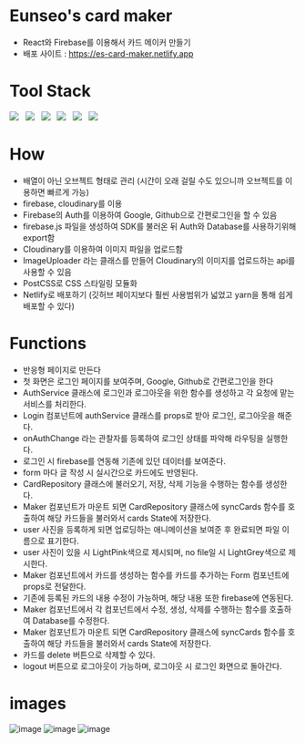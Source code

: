 # Eunseo's card maker
 
- React와 Firebase를 이용해서 카드 메이커 만들기<br>
- 배포 사이트 : https://es-card-maker.netlify.app

# Tool Stack
<p>
    <img src="https://img.shields.io/badge/React-61DAFB?style=flat&logo=React&logoColor=black"/>&nbsp;&nbsp;
    <img src="https://img.shields.io/badge/JavaScript-F7DF1E?style=flat&logo=JavaScript&logoColor=black"/>&nbsp;&nbsp;
    <img src="https://img.shields.io/badge/HTML-E34F26?style=flat&logo=HTML5&logoColor=white"/>&nbsp;&nbsp;
    <img src="https://img.shields.io/badge/PostCSS-DD3A0A?style=flat&logo=PostCSS&logoColor=white"/>&nbsp;&nbsp;
    <img src="https://img.shields.io/badge/Yarn-2C8EBB?style=flat&logo=Yarn&logoColor=white"/>&nbsp;&nbsp;
    <img src="https://img.shields.io/badge/Firebase-69e729?style=flat&logo=Firebase&logoColor=white"/>&nbsp;&nbsp;

# How
- 배열이 아닌 오브젝트 형태로 관리 (시간이 오래 걸릴 수도 있으니까 오브젝트를 이용하면 빠르게 가능)
- firebase, cloudinary를 이용
- Firebase의 Auth를 이용하여 Google, Github으로 간편로그인을 할 수 있음
- firebase.js 파일을 생성하여 SDK를 불러온 뒤 Auth와 Database를 사용하기위해 export함
- Cloudinary를 이용하여 이미지 파일을 업로드함
- ImageUploader 라는 클래스를 만들어 Cloudinary의 이미지를 업로드하는 api를 사용할 수 있음
- PostCSS로 CSS 스타일링 모듈화
- Netlify로 배포하기 (깃허브 페이지보다 훨씬 사용범위가 넓었고 yarn을 통해 쉽게 배포할 수 있다)

# Functions

- 반응형 페이지로 만든다<br>
- 첫 화면은 로그인 페이지를 보여주며, Google, Github로 간편로그인을 한다<br>
- AuthService 클래스에 로그인과 로그아웃을 위한 함수를 생성하고 각 요청에 맡는 서비스를 처리한다.<br>
- Login 컴포넌트에 authService 클래스를 props로 받아 로그인, 로그아웃을 해준다.<br>
- onAuthChange 라는 관찰자를 등록하여 로그인 상태를 파악해 라우팅을 실행한다.<br>
- 로그인 시 firebase를 연동해 기존에 있던 데이터를 보여준다.<br>
- form 마다 글 작성 시 실시간으로 카드에도 반영된다.<br>
- CardRepository 클래스에 불러오기, 저장, 삭제 기능을 수행하는 함수를 생성한다. <br>
- Maker 컴포넌트가 마운트 되면 CardRepository 클래스에 syncCards 함수를 호출하여 해당 카드들을 불러와서 cards State에 저장한다.
- user 사진을 등록하게 되면 업로딩하는 애니메이션을 보여준 후 완료되면 파일 이름으로 표기한다.<br>
- user 사진이 있을 시 LightPink색으로 제시되며, no file일 시 LightGrey색으로 제시한다.<br>
- Maker 컴포넌트에서 카드를 생성하는 함수를 카드를 추가하는 Form 컴포넌트에 props로 전달한다.<br>
- 기존에 등록된 카드의 내용 수정이 가능하며, 해당 내용 또한 firebase에 연동된다.<br>
- Maker 컴포넌트에서 각 컴포넌트에서 수정, 생성, 삭제를 수행하는 함수를 호출하여 Database를 수정한다.<br>
- Maker 컴포넌트가 마운트 되면 CardRepository 클래스에 syncCards 함수를 호출하여 해당 카드들을 불러와서 cards State에 저장한다.<br>
- 카드를 delete 버튼으로 삭제할 수 있다.<br>
- logout 버튼으로 로그아웃이 가능하며, 로그아웃 시 로그인 화면으로 돌아간다. <br>

# images
  ![image](https://user-images.githubusercontent.com/34049770/126957899-7da7eb83-2763-4276-880c-360d9d8d2ed7.png)
  ![image](https://user-images.githubusercontent.com/34049770/126957929-2a66297c-9c34-4e2a-8582-4b93f440b0b0.png)
![image](https://user-images.githubusercontent.com/34049770/126957980-8291c2da-6851-4b73-b3a6-d12543203b7c.png)

